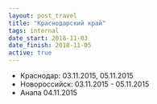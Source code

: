 ```yaml
---
layout: post_travel
title: "Краснодарский край"
tags: internal
date_start: 2018-11-03
date_finish: 2018-11-05
active: true
---
```


* Краснодар: 03.11.2015, 05.11.2015
* Новороссийск: 03.11.2015 - 05.11.2015
* Анапа 04.11.2015
